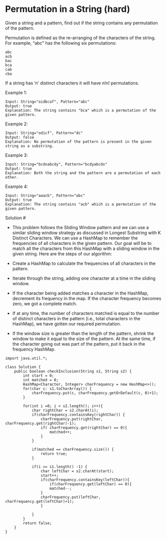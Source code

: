 # Permutation in a String (hard)
Given a string and a pattern, find out if the string contains any permutation of the pattern.

Permutation is defined as the re-arranging of the characters of the string. For example, “abc” has the following six permutations:

```
abc
acb
bac
bca
cab
cba
```
If a string has ‘n’ distinct characters it will have n!n! permutations.

Example 1:
```
Input: String="oidbcaf", Pattern="abc"
Output: true
Explanation: The string contains "bca" which is a permutation of the given pattern.
```
Example 2:
```
Input: String="odicf", Pattern="dc"
Output: false
Explanation: No permutation of the pattern is present in the given string as a substring.
```
Example 3:
```
Input: String="bcdxabcdy", Pattern="bcdyabcdx"
Output: true
Explanation: Both the string and the pattern are a permutation of each other.
```
Example 4:
```
Input: String="aaacb", Pattern="abc"
Output: true
Explanation: The string contains "acb" which is a permutation of the given pattern.
```
Solution #
- This problem follows the Sliding Window pattern and we can use a similar sliding window strategy as discussed in Longest Substring with K Distinct Characters. We can use a HashMap to remember the frequencies of all characters in the given pattern. Our goal will be to match all the characters from this HashMap with a sliding window in the given string. Here are the steps of our algorithm:

- Create a HashMap to calculate the frequencies of all characters in the pattern.
- Iterate through the string, adding one character at a time in the sliding window.
- If the character being added matches a character in the HashMap, decrement its frequency in the map. If the character frequency becomes zero, we got a complete match.
- If at any time, the number of characters matched is equal to the number of distinct characters in the pattern (i.e., total characters in the HashMap), we have gotten our required permutation.
- If the window size is greater than the length of the pattern, shrink the window to make it equal to the size of the pattern. At the same time, if the character going out was part of the pattern, put it back in the frequency HashMap.

```
import java.util.*;

class Solution {
    public boolean checkInclusion(String s1, String s2) {
        int start = 0;
        int matched = 0;
        HashMap<Character, Integer> charFrequency = new HashMap<>();
        for(char c: s1.toCharArray()) {
            charFrequency.put(c, charFrequency.getOrDefault(c, 0)+1);
        }
        
        for(int i =0; i < s2.length(); i++){
            char rightChar = s2.charAt(i);
            if(charFrequency.containsKey(rightChar)) {
                charFrequency.put(rightChar, charFrequency.get(rightChar)-1);
                if( charFrequency.get(rightChar) == 0){
                    matched++;
                }
            }
            
            if(matched == charFrequency.size()) {
                return true;
            }
            
            if(i >= s1.length() -1) {
                char leftChar = s2.charAt(start);
                start++;
                if(charFrequency.containsKey(leftChar)){
                    if(charFrequency.get(leftChar) == 0){
                    matched--;
                }
                charFrequency.put(leftChar, charFrequency.get(leftChar)+1);
                }
                
            }
        }
        return false;
    }
}
```